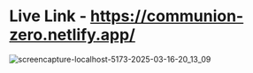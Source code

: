 # Live Link - https://communion-zero.netlify.app/

![screencapture-localhost-5173-2025-03-16-20_13_09](https://github.com/user-attachments/assets/2c393633-7844-43cd-96f2-cd5b4b5f8706)


